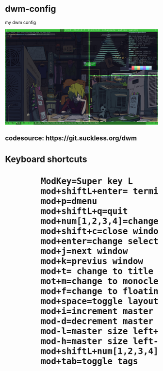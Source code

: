 # dwm-config
my dwm config
<!DOCTYPE html>
<html >
<head>
</head>
<body>
    <img src="back.png">
    <h2>codesource: https://git.suckless.org/dwm</h2>
    <h1>Keyboard shortcuts<h1>
    <pre>
       ModKey=Super key L
       mod+shiftL+enter= terminal(alacritty)
       mod+p=dmenu
       mod+shiftL+q=quit
       mod+num[1,2,3,4]=change to tag num   
       mod+shift+c=close window
       mod+enter=change selected window
       mod+j=next window
       mod+k=previus window
       mod+t= change to title layout
       mot+m=change to monocle layout
       mod+f=change to floating layout
       mod+space=toggle layouts
       mod+i=increment master windows
       mod-d=decrement master windows
       mod-l=master size left++
       mod-h=master size left--
       mod+shiftL+num[1,2,3,4]=apply tag to a window
       mod+tab=toggle tags                
</body>
</html>
